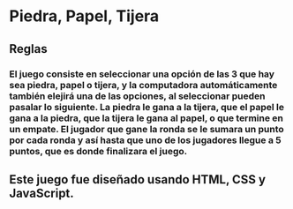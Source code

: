 <h1>Piedra, Papel, Tijera</h1>

<h2>Reglas</h2>

<h3>El juego consiste en seleccionar una opción de las 3 que hay sea piedra, papel o tijera, y la computadora automáticamente también elejirá una de las opciones, al seleccionar pueden pasalar lo siguiente. La piedra le gana a la tijera, que el papel le gana a la piedra, que la tijera le gana al papel, o que termine en un empate. El jugador que gane la ronda se le sumara un punto por cada ronda y así hasta que uno de los jugadores llegue a 5 puntos, que es donde finalizara el juego.</h3>


<h2>Este juego fue diseñado usando HTML, CSS y JavaScript.</h2>